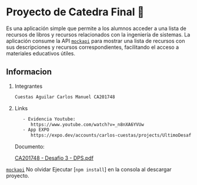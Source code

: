 # Proyecto de Catedra Final 👋

Es una aplicación simple que permite a los alumnos acceder a una lista de recursos de libros y recursos relacionados con la ingeniería de sistemas. La 
aplicación consume la API [`mockapi`](https://mockapi.io/) para mostrar una lista de recursos con sus descripciones y 
recursos correspondientes, facilitando el acceso a materiales educativos útiles. 

## Informacion

1. Integrantes

   ```bash
   Cuestas Aguilar Carlos Manuel CA201748
   ```

2. Links

   ```bash
      - Evidencia Youtube:
         https://www.youtube.com/watch?v=_n8nXA6YVUw
      - App EXPO
         https://expo.dev/accounts/carlos-cuestas/projects/UltimoDesafioDPS/builds/2995dfca-b0dd-4bb8-9f6d-aea6e4cb22b3
   ```
   Documento:
   
   [CA201748 - Desafio 3 - DPS.pdf](https://github.com/user-attachments/files/17352662/CA201748.-.Desafio.3.-.DPS.pdf)

[`mockapi`](https://mockapi.io/)
No olvidar Ejecutar [`npm install`] en la consola al descargar proyecto.
